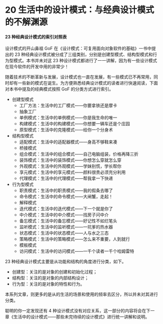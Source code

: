 20 生活中的设计模式：与经典设计模式的不解渊源
========================

#### 23 种经典设计模式的索引对照表

设计模式的开山鼻祖 GoF 在《设计模式：可复用面向对象软件的基础》一书中提出的 23 种经典设计模式被分成了三组类别，分别是创建型模式、结构型模式和行为型模式。本书并未对这 23 种设计模式都进行了一一讲解，因为有一些设计模式在现今软件的开发中用的非常少！

随着技术的不断革新与发展，设计模式也一直在发展，有一些模式已不再常用，同时却有一些新的模式在诞生。为方便熟悉经典设计模式的读者进行快速阅读，下面对本书中提及的经典模式按照 GoF 的分类方式进行索引。

* 创建型模式
  * 工厂方法：生活中的工厂模式——你要拿铁还是摩卡
  * 抽象工厂
  * 单例模式：生活中的单例模式——你是我生命的唯一
  * 构建模式：生活中的构建模式——你想要一辆车还是个庄园
  * 原型模式：生活中的克隆模式——给你一个分身术
* 结构型模式
  * 适配模式：生活中的适配器模式——身高不够鞋来凑
  * 桥接模式
  * 组合模式：生活中的组合模式——自己电脑组装，价格再降三折
  * 装饰模式：生活中的装饰模式——你想怎么穿就怎么穿
  * 外观模式：生活中的外观模式——学妹别慌，学长帮你
  * 享元模式：生活中的享元模式——颜料很贵必须充分利用
  * 代理模式：生活中的代理模式——帮我拿一下快递
* 行为型模式
  * 职责模式：生活中的职责模式——我的假条去哪了
  * 命令模式：生活中的命令模式——大闸蟹，走起！
  * 解释模式
  * 迭代模式：生活中的迭代模式——下一个就是你了
  * 中介模式：生活中的中介模式——找房子问中介
  * 备忘模式：生活中的备忘模式——好记性不如烂笔头
  * 监听模式：生活中的监听模式——一坑爹的热水器
  * 状态模式：生活中的状态模式——人与水之三态
  * 策略模式：生活中的策略模式——怎么来不重要，人到就行
  * 模板模式
  * 访问模式：生活中的访问模式——一千个读者一千个哈姆雷特

23 种经典设计模式主要是从功能和结构的角度进行分类，如下。

* 创建型：关注的是对象的创建和初始化过程；
* 结构型：关注的是对象的内部结构设计；
* 行为型：关注的是对象的特性和行为。

本系列文章，则更多的是从的生活的场景和使用的频率去区分，所以并未对其进行分类。

聪明的你一定发现还有 4 种设计模式没有对应关系，这一部分的内容将会在下一章《生活中的设计模式——那些未完待续的设计模式》进行统一讲解和说明。
